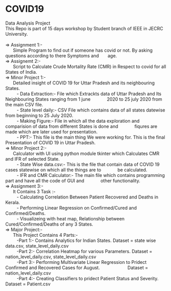 # COVID19
Data Analysis Project<br>
This Repo is part of 15 days workshop by Student branch of IEEE in JECRC University.
<br><br>
=> Assignment 1:-<br>
&nbsp;&nbsp;&nbsp;&nbsp;&nbsp;&nbsp;Simple Program to find out if someone has covid or not. By asking questions according to there Symptoms and &nbsp;&nbsp;&nbsp;&nbsp;&nbsp;&nbsp;age.
<br>
=> Assignemt 2:-<br>
&nbsp;&nbsp;&nbsp;&nbsp;&nbsp;&nbsp;Script to Calculate Crude Mortality Rate (CMR) in Respect to covid for all States of India.<br>
=> Minor Project 1:-<br>
&nbsp;&nbsp;&nbsp;&nbsp;&nbsp;&nbsp;Detailed insight of COVID 19 for Uttar Pradesh and its neighbouring States.<br>
&nbsp;&nbsp;&nbsp;&nbsp;&nbsp;&nbsp;&nbsp;&nbsp;&nbsp;- Data Extraction:- File which Extrackts data of Uttar Pradesh and Its Neighbouring States ranging from 1 june &nbsp;&nbsp;&nbsp;&nbsp;&nbsp;&nbsp;&nbsp;&nbsp;&nbsp;&nbsp;&nbsp;&nbsp;2020 to 25 july 2020 from the main CSV file.<br>
&nbsp;&nbsp;&nbsp;&nbsp;&nbsp;&nbsp;&nbsp;&nbsp;&nbsp;- State level daily:- CSV File which contains data of all states datewise from beginning to 25 July 2020. <br>
&nbsp;&nbsp;&nbsp;&nbsp;&nbsp;&nbsp;&nbsp;&nbsp;&nbsp;- Making Figure:- File in which all the data exploration and comparision of data from different States is done and &nbsp;&nbsp;&nbsp;&nbsp;&nbsp;&nbsp;&nbsp;&nbsp;&nbsp;&nbsp;&nbsp;&nbsp;fiqures are made which are later used for presentation.<br>
&nbsp;&nbsp;&nbsp;&nbsp;&nbsp;&nbsp;&nbsp;&nbsp;&nbsp;- PPT:- This file is the main thing We were working for. This is the final Presentation of COVID 19 in Uttar Pradesh.<br>
=> Minor Project 2:-<br>
&nbsp;&nbsp;&nbsp;&nbsp;&nbsp;&nbsp;Calculator with UI using python module tkinter which Calculates CMR and IFR of selected State.<br>
&nbsp;&nbsp;&nbsp;&nbsp;&nbsp;&nbsp;&nbsp;&nbsp;&nbsp;- State Wise data.csv:- This is the file that contain data of COVID 19 cases statewise on which all the things are to &nbsp;&nbsp;&nbsp;&nbsp;&nbsp;&nbsp;&nbsp;&nbsp;&nbsp;&nbsp;&nbsp;&nbsp;be calculated.<br>
&nbsp;&nbsp;&nbsp;&nbsp;&nbsp;&nbsp;&nbsp;&nbsp;&nbsp;- IFR and CMR Calculator:- The main file which contains programming part and have all the code of GUI and &nbsp;&nbsp;&nbsp;&nbsp;&nbsp;&nbsp;&nbsp;&nbsp;&nbsp;&nbsp;&nbsp;&nbsp;other functionality.<br>
=> Assignment 3:-<br>
&nbsp;&nbsp;&nbsp;&nbsp;&nbsp;&nbsp;It Contains 3 Task :-<br>
&nbsp;&nbsp;&nbsp;&nbsp;&nbsp;&nbsp;&nbsp;&nbsp;&nbsp;- Calculating Correlation Between Patient Recovered and Deaths in Kerala.<br>
&nbsp;&nbsp;&nbsp;&nbsp;&nbsp;&nbsp;&nbsp;&nbsp;&nbsp;- Performing Linear Regression on Confirmed/Cured and Confirmed/Deaths.<br>
&nbsp;&nbsp;&nbsp;&nbsp;&nbsp;&nbsp;&nbsp;&nbsp;&nbsp;- Visualizeing with heat map, Relationship between Cured/Confirmed/Deaths of any 3 States.<br>
=> Major Project:-<br>
&nbsp;&nbsp;&nbsp;&nbsp;&nbsp;&nbsp;This Project Contains 4 Parts:-<br>
&nbsp;&nbsp;&nbsp;&nbsp;&nbsp;&nbsp;&nbsp;&nbsp;&nbsp;-Part 1:- Contains Analytics for Indian States. Dataset = state wise data.csv, state_level_daily.csv<br>
&nbsp;&nbsp;&nbsp;&nbsp;&nbsp;&nbsp;&nbsp;&nbsp;&nbsp;-Part 2:- Correlation Heatmap for various Parameters. Dataset = nation_level_daily.csv, state_level_daily.csv<br>
&nbsp;&nbsp;&nbsp;&nbsp;&nbsp;&nbsp;&nbsp;&nbsp;&nbsp;-Part 3:- Performing Multivariate Linear Regression to Pridect Confirmed and Recovered Cases for August. &nbsp;&nbsp;&nbsp;&nbsp;&nbsp;&nbsp;&nbsp;&nbsp;&nbsp;&nbsp;&nbsp;&nbsp;&nbsp;&nbsp;&nbsp;&nbsp;&nbsp;&nbsp;&nbsp;&nbsp; Dataset = nation_level_daily.csv<br>
&nbsp;&nbsp;&nbsp;&nbsp;&nbsp;&nbsp;&nbsp;&nbsp;&nbsp;-Part 4:- Creating Classifiers to pridect Patient Status and Severity. Dataset = Patient.csv<br>

